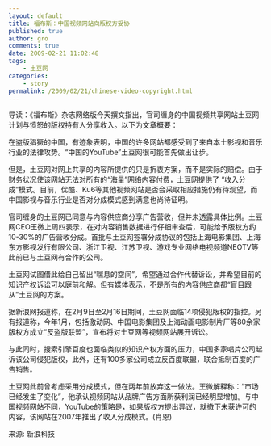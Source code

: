 ```yaml
---
layout: default
title: 福布斯：中国视频网站向版权方妥协
published: true
author: gro
comments: true
date: 2009-02-21 11:02:48
tags:
    - 土豆网
categories:
    - story
permalink: /2009/02/21/chinese-video-copyright.html
---
```

导读：《福布斯》杂志网络版今天撰文指出，官司缠身的中国视频共享网站土豆网计划与愤怒的版权持有人分享收入。以下为文章概要： 



在盗版猖獗的中国，有迹象表明，中国的许多网站都感受到了来自本土影视和音乐行业的法律攻势。“中国的YouTube”土豆网很可能首先做出让步。 

但是，土豆网对网上共享的内容所提供的只是折衷方案，而不是实际的赔偿。由于财务状况使该网站无法对所有的“海量”网络内容付费，土豆网提供了 “收入分成”模式。目前，优酷、Ku6等其他视频网站是否会采取相应措施仍有待观望，而中国影视与音乐行业是否对分成模式感到满意也尚待证明。 

官司缠身的土豆网已同意与内容供应商分享广告营收，但并未透露具体比例。土豆网CEO王微上周四表示，在对内容销售数据进行仔细审查后，可能给予版权方约10-30%的广告营收分成。首批与土豆网签署分成协议的包括上海电影集团、上海东方影视发行有限公司、浙江卫视、江苏卫视、游戏专业网络电视频道NEOTV等此前已与土豆网有合作的公司。 

土豆网试图借此给自己留出“喘息的空间”，希望通过合作代替诉讼，并希望目前的知识产权诉讼可以庭前和解。但有媒体表示，不是所有的内容供应商都“盲目跟从”土豆网的方案。 

据新浪网报道称，在2月9日至2月16日期间，土豆网面临14项侵犯版权的指控。另有报道称，今年1月，包括激动网、中国电影集团及上海动画电影制片厂等80余家版权方成立“反盗版联盟”，宣布将对土豆网等视频网站展开诉讼。 

与此同时，搜索引擎百度也面临类似的知识产权方面的压力，中国多家唱片公司起诉该公司侵犯版权，此外，还有100多家公司成立反百度联盟，联合抵制百度的广告销售。 

土豆网此前曾考虑采用分成模式，但在两年前放弃这一做法。王微解释称：“市场已经发生了变化”，他承认视频网站从品牌广告方面所获利润已经明显增加。与中国视频网站不同，YouTube的策略是，如果版权方提出异议，就撤下未获许可的内容，该网站在2007年推出了收入分成模式。(肖恩)

来源: 新浪科技